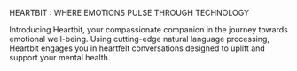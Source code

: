 HEARTBIT : WHERE EMOTIONS PULSE THROUGH TECHNOLOGY

Introducing Heartbit, your compassionate companion in the journey towards emotional well-being. Using cutting-edge natural language processing, Heartbit engages you in heartfelt conversations designed to uplift and support your mental health.
